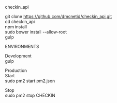 checkin_api  


git clone https://github.com/dmcnetid/checkin_api.git  
cd checkin_api  
npm install  
sudo bower install --allow-root  
gulp  


ENVIRONMENTS  

Development  
gulp  

Production  
Start  
sudo pm2 start pm2.json  

Stop  
sudo pm2 stop CHECKIN  

